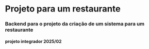 # Projeto para um restaurante

### Backend para o projeto da criação de um sistema para um restaurante
#### projeto integrador 2025/02
